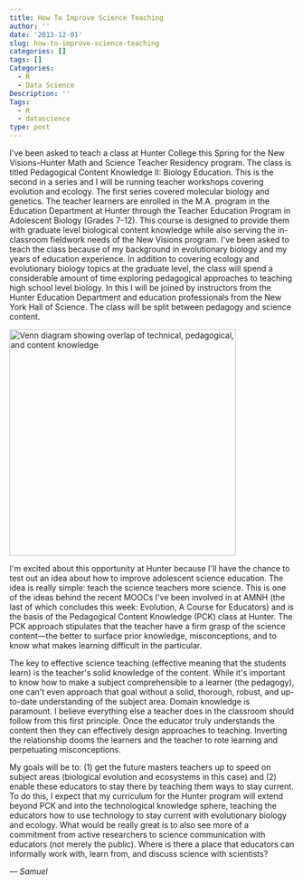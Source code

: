 ```yaml
---
title: How To Improve Science Teaching
author: ''
date: '2013-12-01'
slug: how-to-improve-science-teaching
categories: []
tags: []
Categories:
  - R
  - Data Science
Description: ''
Tags:
  - R
  - datascience
type: post
---
```


I've been asked to teach a class at Hunter College this Spring for the New Visions-Hunter Math and Science Teacher Residency program. The class is titled Pedagogical Content Knowledge II: Biology Education. This is the second in a series and I will be running teacher workshops covering evolution and ecology. The first series covered molecular biology and genetics. The teacher learners are enrolled in the M.A. program in the Education Department at Hunter through the Teacher Education Program in Adolescent Biology (Grades 7-12). This course is designed to provide them with graduate level biological content knowledge while also serving the in-classroom fieldwork needs of the New Visions program. I've been asked to teach the class because of my background in evolutionary biology and my years of education experience. In addition to covering ecology and evolutionary biology topics at the graduate level, the class will spend a considerable amount of time exploring pedagogical approaches to teaching high school level biology. In this I will be joined by instructors from the Hunter Education Department and education professionals from the New York Hall of Science. The class will be split between pedagogy and science content. 

<img src="/post/2013-12-01-how-to-improve-science-teaching_files/TPACK-new.png#floatleft" alt="Venn diagram showing overlap of technical, pedagogical, and content knowledge" width="400px" caption="Reproduced by permission of the publisher, © 2012 by&nbsp; tpack.org"/>

I'm excited about this opportunity at Hunter because I'll have the chance to test out an idea about how to improve adolescent science education. The idea is really simple: teach the science teachers more science. This is one of the ideas behind the recent MOOCs I've been involved in at AMNH (the last of which concludes this week: Evolution, A Course for Educators) and is the basis of the Pedagogical Content Knowledge (PCK) class at Hunter. The PCK approach stipulates that the teacher have a firm grasp of the science content—the better to surface prior knowledge, misconceptions, and to know what makes learning difficult in the particular. 

The key to effective science teaching (effective meaning that the students learn) is the teacher's solid knowledge of the content. While it's important to know how to make a subject comprehensible to a learner (the pedagogy), one can't even approach that goal without a solid, thorough, robust, and up-to-date understanding of the subject area. Domain knowledge is paramount. I believe everything else a teacher does in the classroom should follow from this first principle. Once the educator truly understands the content then they can effectively design approaches to teaching. Inverting the relationship dooms the learners and the teacher to rote learning and perpetuating misconceptions. 

My goals will be to: (1) get the future masters teachers up to speed on subject areas (biological evolution and ecosystems in this case) and (2) enable these educators to stay there by teaching them ways to stay current. To do this, I expect that my curriculum for the Hunter program will extend beyond PCK and into the technological knowledge sphere, teaching the educators how to use technology to stay current with evolutionary biology and ecology. What would be really great is to also see more of a commitment from active researchers to science communication with educators (not merely the public). Where is there a place that educators can informally work with, learn from, and discuss science with scientists? 

*— Samuel*